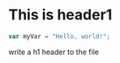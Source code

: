 # This is header1

``` javascript
var myVar = "Hello, world!";
```












write a h1 header to the file
